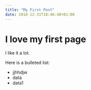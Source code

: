 ```yaml
---
title: "My First Post"
date: 2018-12-31T18:46:48+01:00
---
```

# I love my first page
I like it a lot.

Here is a bulleted list:

* jjhhdjw
* data
* data1


